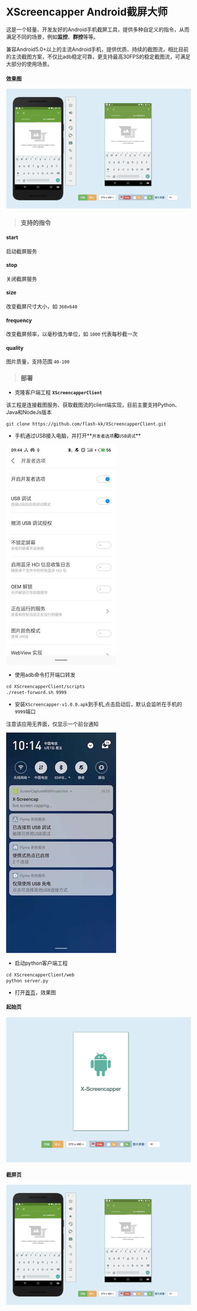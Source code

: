 # XScreencapper Android截屏大师

这是一个轻量、开发友好的Android手机截屏工具，提供多种自定义的指令，从而满足不同的场景，例如**监控**、**群控**等等。

兼容Android5.0+以上的主流Android手机，提供优质、持续的截图流，相比目前的主流截图方案，不仅比adb稳定可靠，更支持最高30FPS的稳定截图流，可满足大部分的使用场景。

#### 效果图

![效果图](snaps/snap.png)

>### 支持的指令

#### start

启动截屏服务

#### stop

关闭截屏服务

#### size

改变截屏尺寸大小，如 `360x640`

#### frequency

改变截屏频率，以毫秒值为单位，如 `1000` 代表每秒截一次

#### quality

图片质量，支持范围 `40-100`


>### 部署

- 克隆客户端工程 **`XScreencapperClient`**

该工程是连接截图服务、获取截图流的client端实现，目前主要支持Python、Java和NodeJs版本

```
git clone https://github.com/flash-kk/XScreencapperClient.git
```

- 手机通过USB接入电脑，并打开**`开发者选项`**和**`USB调试`**

![开启USB调试](snaps/usb-open.jpg)

- 使用adb命令打开端口转发

```
cd XScreencapperClient/scripts
./reset-forword.sh 9999
```

- 安装`XScreencapper-v1.0.0.apk`到手机,点击启动后，默认会监听在手机的`9999`端口

注意该应用无界面，仅显示一个前台通知

![app通知](snaps/app-ui.jpg)

- 启动python客户端工程

```
cd XScreencapperClient/web
python server.py
```

- 打开[首页](http://0.0.0.0:5000/static/index.html)，效果图

#### 起始页

![起始页](snaps/start.png)

#### 截屏页

![截屏](snaps/snap.png)